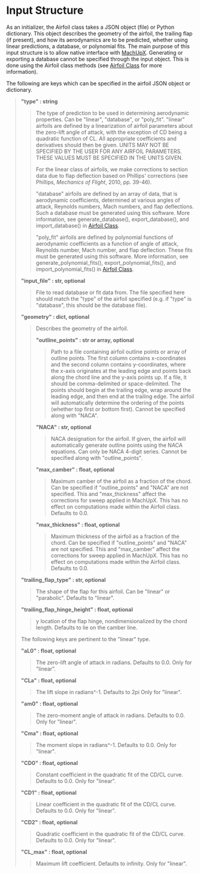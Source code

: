 # Input Structure
As an initializer, the Airfoil class takes a JSON object (file) or Python dictionary. This object describes the geometry of the airfoil, the trailing flap (if present), and how its aerodynamics are to be predicted, whether using linear predictions, a database, or polynomial fits. The main purpose of this input structure is to allow native interface with [MachUpX](https://www.github.com/usuaero/MachUpX). Generating or exporting a database cannot be specified through the input object. This is done using the Airfoil class methods (see [Airfoil Class](airfoil_class) for more information).

The following are keys which can be specified in the airfoil JSON object or dictionary.

>**"type" : string**
>>The type of prediction to be used in determining aerodynamic properties. Can be "linear", "database", or "poly_fit". "linear" airfoils are defined by a linearization of airfoil parameters about the zero-lift angle of attack, with the exception of CD being a quadratic function of CL. All appropriate coefficients and derivatives should then be given. UNITS MAY NOT BE SPECIFIED BY THE USER FOR ANY AIRFOIL PARAMETERS. THESE VALUES MUST BE SPECIFIED IN THE UNITS GIVEN.
>>
>>For the linear class of airfoils, we make corrections to section data due to flap deflection based on Phillips' corrections (see Phillips, *Mechanics of Flight*, 2010, pp. 39-46).
>>
>>"database" airfoils are defined by an array of data, that is aerodynamic coefficients, determined at various angles of attack, Reynolds numbers, Mach numbers, and flap deflections. Such a database must be generated using this software. More information, see generate_database(), export_database(), and import_database() in [Airfoil Class](airfoil_class).
>>
>>"poly_fit" airfoils are defined by polynomial functions of aerodynamic coefficients as a function of angle of attack, Reynolds number, Mach number, and flap deflection. These fits must be generated using this software. More information, see generate_polynomial_fits(), export_polynomial_fits(), and import_polynomial_fits() in [Airfoil Class](airfoil_class).
>
>**"input_file" : str, optional**
>>File to read database or fit data from. The file specified here should match the "type" of the airfoil specified (e.g. if "type" is "database", this should be the database file).
>
>**"geometry" : dict, optional**
>>Describes the geometry of the airfoil.
>>
>>**"outline_points" : str or array, optional**
>>>Path to a file containing airfoil outline points or array of outline points. The first column contains x-coordinates and the second column contains y-coordinates, where the x-axis originates at the leading edge and points back along the chord line and the y-axis points up. If a file, it should be comma-delimited or space-delimited. The points should begin at the trailing edge, wrap around the leading edge, and then end at the trailing edge. The airfoil will automatically determine the ordering of the points (whether top first or bottom first). Cannot be specified along with "NACA".
>>
>>**"NACA" : str, optional**
>>>NACA designation for the airfoil. If given, the airfoil will automatically generate outline points using the NACA equations. Can only be NACA 4-digit series. Cannot be specified along with "outline_points".
>>
>>**"max_camber" : float, optional**
>>>Maximum camber of the airfoil as a fraction of the chord. Can be specified if "outline_points" and "NACA" are not specified. This and "max_thickness" affect the corrections for sweep applied in MachUpX. This has no effect on computations made within the Airfoil class. Defaults to 0.0.
>>
>>**"max_thickness" : float, optional**
>>>Maximum thickness of the airfoil as a fraction of the chord. Can be specified if "outline_points" and "NACA" are not specified. This and "max_camber" affect the corrections for sweep applied in MachUpX. This has no effect on computations made within the Airfoil class. Defaults to 0.0.
>
>**"trailing_flap_type" : str, optional**
>>The shape of the flap for this airfoil. Can be "linear" or "parabolic". Defaults to "linear".
>
>**"trailing_flap_hinge_height" : float, optional**
>>y location of the flap hinge, nondimensionalized by the chord length. Defaults to lie on the camber line.
>
>The following keys are pertinent to the "linear" type.
>
>**"aL0" : float, optional**
>>The zero-lift angle of attack in radians. Defaults to 0.0. Only for "linear".
>
>**"CLa" : float, optional**
>>The lift slope in radians^-1. Defaults to 2pi Only for "linear".
>
>**"am0" : float, optional**
>>The zero-moment angle of attack in radians. Defaults to 0.0. Only for "linear".
>
>**"Cma" : float, optional**
>>The moment slope in radians^-1. Defaults to 0.0. Only for "linear".
>
>**"CD0" : float, optional**
>>Constant coefficient in the quadratic fit of the CD/CL curve. Defaults to 0.0. Only for "linear".
>
>**"CD1" : float, optional**
>>Linear coefficient in the quadratic fit of the CD/CL curve. Defaults to 0.0. Only for "linear".
>
>**"CD2" : float, optional**
>>Quadratic coefficient in the quadratic fit of the CD/CL curve. Defaults to 0.0. Only for "linear".
>
>**"CL_max" : float, optional**
>>Maximum lift coefficient. Defaults to infinity. Only for "linear".